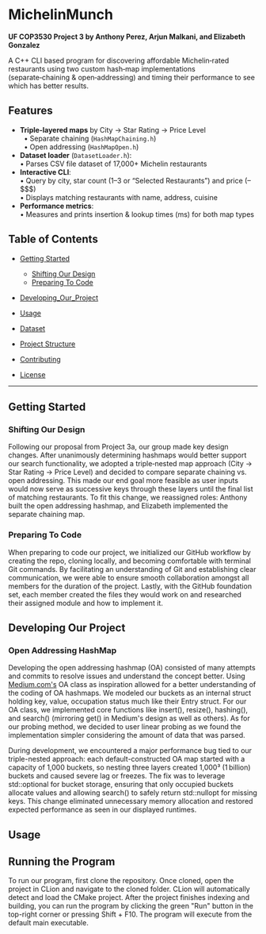   # MichelinMunch
  **UF COP3530 Project 3 by Anthony Perez, Arjun Malkani, and Elizabeth Gonzalez**

A C++ CLI based program for discovering affordable Michelin‑rated restaurants using two custom hash‑map implementations (separate‑chaining & open‑addressing) and timing their performance to see which has better results.

## Features

- **Triple‑layered maps** by City → Star Rating → Price Level   
  &nbsp;&nbsp;• Separate chaining (`HashMapChaining.h`)  
  &nbsp;&nbsp;• Open addressing (`HashMapOpen.h`)  
- **Dataset loader** (`DatasetLoader.h`):  
  • Parses CSV file dataset of 17,000+ Michelin restaurants
- **Interactive CLI**:  
  • Query by city, star count (1–3 or “Selected Restaurants”) and price ($–$$$$)  
  • Displays matching restaurants with name, address, cuisine
- **Performance metrics**:  
  • Measures and prints insertion & lookup times (ms) for both map types

## Table of Contents

- [Getting Started](#getting-started)
   - [Shifting Our Design](#shifting-our-design)
   - [Preparing To Code](#preparing-to-code)
		
- [Developing_Our_Project](#developing-our-project)  
- [Usage](#usage)  
- [Dataset](#dataset)  
- [Project Structure](#project-structure)  
- [Contributing](#contributing)  
- [License](#license)

---

## Getting Started

### Shifting Our Design ###
Following our proposal from Project 3a, our group made key design changes. After unanimously determining hashmaps would better support our search functionality, we adopted a triple‑nested map approach (City → Star Rating → Price Level) and decided to compare separate chaining vs. open addressing. This made our end goal more feasible as user inputs would now serve as successive keys through these layers until the final list of matching restaurants. To fit this change, we reassigned roles: Anthony built the open addressing hashmap, and Elizabeth implemented the separate chaining map.

### Preparing To Code ###
When preparing to code our project, we initialized our GitHub workflow by creating the repo, cloning locally, and becoming comfortable with terminal Git commands. By facilitating an understanding of Git and establishing clear communication, we were able to ensure smooth collaboration amongst all members for the duration of the project. Lastly, with the GitHub foundation set, each member created the files they would work on and researched their assigned module and how to implement it. 

## Developing Our Project

### Open Addressing HashMap
Developing the open addressing hashmap (OA) consisted of many attempts and commits to resolve issues and understand the concept better. Using [Medium.com's](https://medium.com/@omerhalidcinar/building-your-own-hashmap-in-c-open-addressing-separate-chaining-implementations-ead22ca955c2) OA class as inspiration allowed for a better understanding of the coding of OA hashmaps. We modeled our buckets as an internal struct holding key, value, occupation status much like their Entry struct. For our OA class, we implemented core functions like insert(), resize(), hashing(), and search() (mirroring get() in Medium's design as well as others). As for our probing method, we decided to user linear probing as we found the implementation simpler considering the amount of data that was parsed.

During development, we encountered a major performance bug tied to our triple-nested approach: each default-constructed OA map started with a capacity of 1,000 buckets, so nesting three layers created 1,000³ (1 billion) buckets and caused severe lag or freezes. The fix was to leverage std::optional<Value> for bucket storage, ensuring that only occupied buckets allocate values and allowing search() to safely return std::nullopt for missing keys. This change eliminated unnecessary memory allocation and restored expected performance as seen in our displayed runtimes.

## Usage
## Running the Program ##
To run our program, first clone the repository. Once cloned, open the project in CLion and navigate to the cloned folder.  CLion will automatically detect and load the CMake project. After the project finishes indexing and building, you can run the program by clicking the green "Run" button in the top-right corner or pressing Shift + F10. The program will execute from the default main executable.
